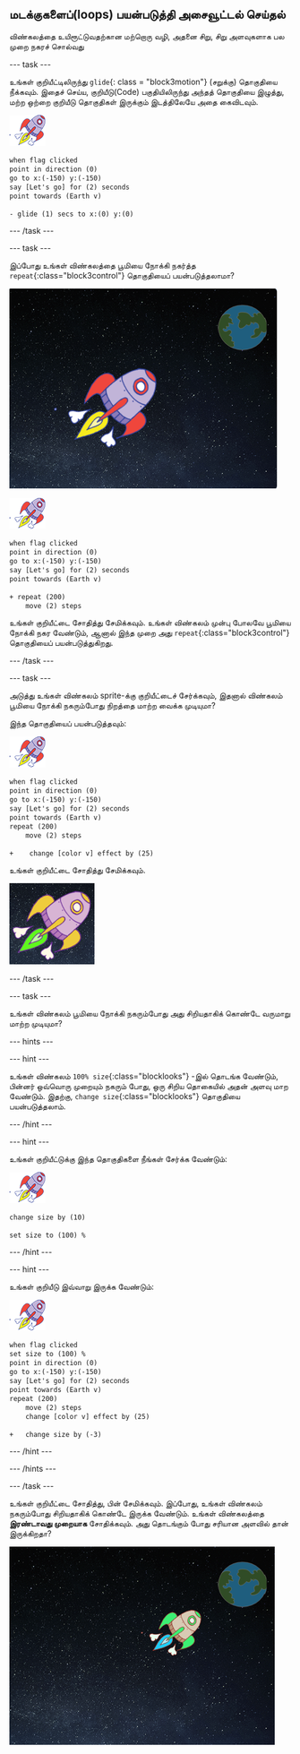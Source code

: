 ## மடக்குகளைப்(loops) பயன்படுத்தி அசைவூட்டல் செய்தல்

விண்கலத்தை உயிரூட்டுவதற்கான மற்றொரு வழி, அதனை சிறு, சிறு அளவுகளாக பல முறை நகரச் சொல்வது

--- task ---

உங்கள் குறியீட்டிலிருந்து `glide`{: class = "block3motion"} (சறுக்கு) தொகுதியை நீக்கவும். இதைச் செய்ய, குறியீடு(Code) பகுதியிலிருந்து அந்தத் தொகுதியை இழுத்து, மற்ற ஒற்றை குறியீடு தொகுதிகள் இருக்கும் இடத்திலேயே அதை கைவிடவும்.

![விண்கலம் sprite](images/sprite-spaceship.png)

```blocks3
when flag clicked
point in direction (0)
go to x:(-150) y:(-150)
say [Let's go] for (2) seconds
point towards (Earth v)

- glide (1) secs to x:(0) y:(0)
```

--- /task ---

--- task ---

இப்போது உங்கள் விண்கலத்தை பூமியை நோக்கி நகர்த்த `repeat`{:class="block3control"} தொகுதியைப் பயன்படுத்தலாமா?

![ஒரு விண்கலம் அசைவூட்டலைச் சோதித்தல்](images/space-animate-stage.png)

![விண்கலம் sprite](images/sprite-spaceship.png)

```blocks3
when flag clicked
point in direction (0)
go to x:(-150) y:(-150)
say [Let's go] for (2) seconds
point towards (Earth v)

+ repeat (200)
    move (2) steps
```

உங்கள் குறியீட்டை சோதித்து சேமிக்கவும். உங்கள் விண்கலம் முன்பு போலவே பூமியை நோக்கி நகர வேண்டும், ஆனால் இந்த முறை அது `repeat`{:class="block3control"} தொகுதியைப் பயன்படுத்துகிறது.

--- /task ---

--- task ---

அடுத்து உங்கள் விண்கலம் sprite-க்கு குறியீட்டைச் சேர்க்கவும், இதனால் விண்கலம் பூமியை நோக்கி நகரும்போது நிறத்தை மாற்ற வைக்க முடியுமா?

இந்த தொகுதியைப் பயன்படுத்தவும்:

![விண்கலம் sprite](images/sprite-spaceship.png)

```blocks3
when flag clicked
point in direction (0)
go to x:(-150) y:(-150)
say [Let's go] for (2) seconds
point towards (Earth v)
repeat (200)
    move (2) steps

+    change [color v] effect by (25)
```

உங்கள் குறியீட்டை சோதித்து சேமிக்கவும்.

![வண்ணம் மாறும் விண்கலத்தை சோதித்தல்](images/space-colour-test.png)

--- /task ---

--- task ---

உங்கள் விண்கலம் பூமியை நோக்கி நகரும்போது அது சிறியதாகிக் கொண்டே வருமாறு மாற்ற முடியுமா?

--- hints ---


--- hint ---

உங்கள் விண்கலம் `100% size`{:class="blocklooks"} -இல் தொடங்க வேண்டும், பின்னர் ஒவ்வொரு முறையும் நகரும் போது, ஒரு சிறிய தொகையில் அதன் அளவு மாற வேண்டும். இதற்கு, `change size`{:class="blocklooks"} தொகுதியை பயன்படுத்தலாம்.

--- /hint ---

--- hint ---

உங்கள் குறியீட்டுக்கு இந்த தொகுதிகளை நீங்கள் சேர்க்க வேண்டும்:

![விண்கலம் sprite](images/sprite-spaceship.png)

```blocks3
change size by (10)

set size to (100) %
```

--- /hint ---

--- hint ---

உங்கள் குறியீடு இவ்வாறு இருக்க வேண்டும்:

![விண்கலம் sprite](images/sprite-spaceship.png)

```blocks3
when flag clicked
set size to (100) %
point in direction (0)
go to x:(-150) y:(-150)
say [Let's go] for (2) seconds
point towards (Earth v)
repeat (200)
    move (2) steps
    change [color v] effect by (25)

+   change size by (-3)
```

--- /hint ---

--- /hints ---

--- /task ---

உங்கள் குறியீட்டை சோதித்து, பின் சேமிக்கவும். இப்போது, உங்கள் விண்கலம் நகரும்போது சிறியதாகிக் கொண்டே இருக்க வேண்டும். உங்கள் விண்கலத்தை **இரண்டாவது முறையாக** சோதிக்கவும். அது தொடங்கும் போது சரியான அளவில் தான் இருக்கிறதா?

![சுருங்கும் விண்கலத்தை சோதித்தல்](images/space-size-test.png)